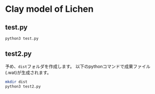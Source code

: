 # Clay model of Lichen

## test.py

```bash
python3 test.py
```

## test2.py

予め、`dist`フォルダを作成します。
以下のpythonコマンドで成果ファイル(.wat)が生成されます。

```bash
mkdir dist
python3 test2.py
```


